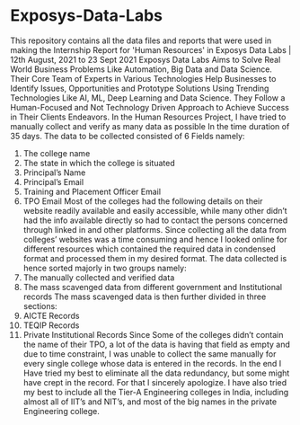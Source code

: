 # Exposys-Data-Labs
This repository contains all the data files and reports that were used in making the Internship Report for 'Human Resources' in Exposys Data Labs | 12th August, 2021 to 23 Sept 2021
Exposys Data Labs Aims to Solve Real World Business Problems Like Automation, Big Data and Data Science.
Their Core Team of Experts in Various Technologies Help Businesses to Identify Issues, Opportunities and
Prototype Solutions Using Trending Technologies Like AI, ML, Deep Learning and Data Science. They Follow a
Human-Focused and Not Technology Driven Approach to Achieve Success in Their Clients Endeavors.
In the Human Resources Project, I have tried to manually collect and verify as many data as possible
In the time duration of 35 days. The data to be collected consisted of 6 Fields namely:
1. The college name
2. The state in which the college is situated
3. Principal’s Name
4. Principal’s Email
5. Training and Placement Officer Email
6. TPO Email
Most of the colleges had the following details on their website readily available and easily accessible, while many
other didn’t had the info available directly so had to contact the persons concerned through linked in and other
platforms. Since collecting all the data from colleges’ websites was a time consuming and hence I looked online for
different resources which contained the required data in condensed format and processed them in my desired
format.
The data collected is hence sorted majorly in two groups namely:
1. The manually collected and verified data
2. The mass scavenged data from different government and Institutional records
The mass scavenged data is then further divided in three sections:
1. AICTE Records
2. TEQIP Records
3. Private Institutional Records
Since Some of the colleges didn’t contain the name of their TPO, a lot of the data is having that field as empty and
due to time constraint, I was unable to collect the same manually for every single college whose data is entered in the
records.
In the end I Have tried my best to eliminate all the data redundancy, but some might have crept in the record. For
that I sincerely apologize. I have also tried my best to include all the Tier-A Engineering colleges in India, including
almost all of IIT’s and NIT’s, and most of the big names in the private Engineering college.
